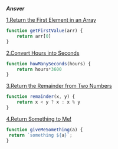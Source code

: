***Ansver***

[1.Return the First Element in an Array](https://edabit.com/challenge/QaApgtePE6QrCZ64o)

```js
function getFirstValue(arr) {
	return arr[0]
}


```

[2.Convert Hours into Seconds](https://edabit.com/challenge/6AnQqiEjkJdZrWhPS)

```js
function howManySeconds(hours) {
	return hours*3600
}


```

[3.Return the Remainder from Two Numbers](https://edabit.com/challenge/Q2j5FTFtsk7PdzrQk)

```js
function remainder(x, y) {
	return x < y ? x : x % y
}


```

[4.Return Something to Me!](https://edabit.com/challenge/MvZK536X7fyrWH8Qc)

```js
function giveMeSomething(a) {
 return `something ${a}`;
}


```